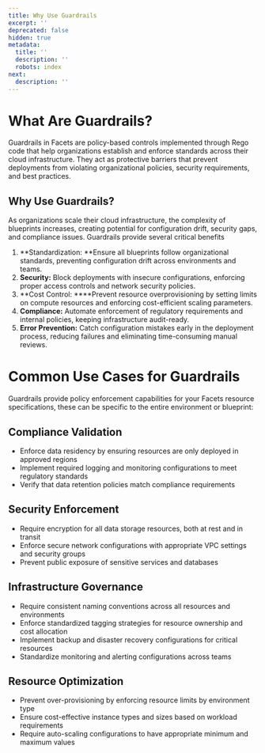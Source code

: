 ```yaml
---
title: Why Use Guardrails
excerpt: ''
deprecated: false
hidden: true
metadata:
  title: ''
  description: ''
  robots: index
next:
  description: ''
---
```

# What Are Guardrails?

Guardrails in Facets are policy-based controls implemented through Rego code that help organizations establish and enforce standards across their cloud infrastructure. They act as protective barriers that prevent deployments from violating organizational policies, security requirements, and best practices.

## Why Use Guardrails?

As organizations scale their cloud infrastructure, the complexity of blueprints increases, creating potential for configuration drift, security gaps, and compliance issues. Guardrails provide several critical benefits

1. **Standardization: **Ensure all blueprints follow organizational standards, preventing configuration drift across environments and teams.
2. **Security:** Block deployments with insecure configurations, enforcing proper access controls and network security policies.
3. **Cost Control: \*\***Prevent resource overprovisioning by setting limits on compute resources and enforcing cost-efficient scaling parameters.
4. **Compliance:** Automate enforcement of regulatory requirements and internal policies, keeping infrastructure audit-ready.
5. **Error Prevention:** Catch configuration mistakes early in the deployment process, reducing failures and eliminating time-consuming manual reviews.

# Common Use Cases for Guardrails

Guardrails provide policy enforcement capabilities for your Facets resource specifications, these can be specific to the entire environment or blueprint: 

## Compliance Validation

- Enforce data residency by ensuring resources are only deployed in approved regions
- Implement required logging and monitoring configurations to meet regulatory standards
- Verify that data retention policies match compliance requirements

## Security Enforcement

- Require encryption for all data storage resources, both at rest and in transit
- Enforce secure network configurations with appropriate VPC settings and security groups
- Prevent public exposure of sensitive services and databases

## Infrastructure Governance

- Require consistent naming conventions across all resources and environments
- Enforce standardized tagging strategies for resource ownership and cost allocation
- Implement backup and disaster recovery configurations for critical resources
- Standardize monitoring and alerting configurations across teams

## Resource Optimization

- Prevent over-provisioning by enforcing resource limits by environment type
- Ensure cost-effective instance types and sizes based on workload requirements
- Require auto-scaling configurations to have appropriate minimum and maximum values